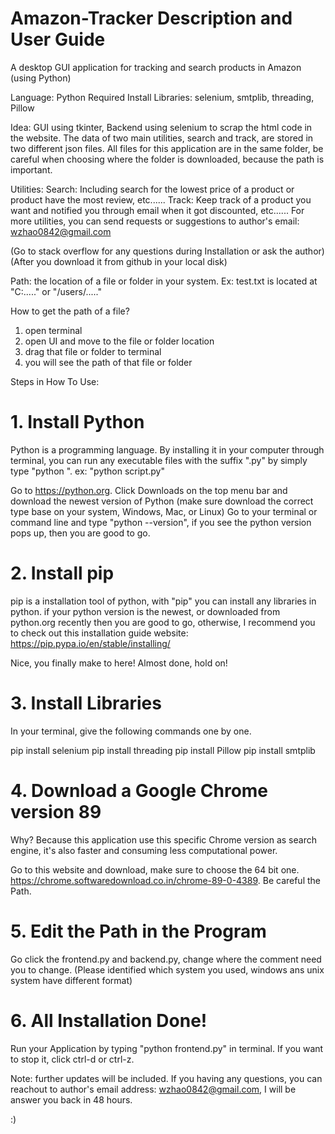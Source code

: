# Amazon-Tracker Description and User Guide

A desktop GUI application for tracking and search products in Amazon (using Python)

Language: Python
Required Install Libraries: selenium, smtplib, threading, Pillow

Idea:   GUI using tkinter, Backend using selenium to scrap the html code in the website. The data of two main utilities, search and track, are stored 
in two different json files. All files for this application are in the same folder, be careful when choosing where the folder is downloaded, because the path is
important. 

Utilities:
Search: Including search for the lowest price of a product or product have the most review, etc......
Track: Keep track of a product you want and notified you through email when it got discounted, etc......
For more utilities, you can send requests or suggestions to author's email: wzhao0842@gmail.com

(Go to stack overflow for any questions during Installation or ask the author)
(After you download it from github in your local disk)

Path: the location of a file or folder in your system. Ex: test.txt is located at "C:\....." or "/users/....."

How to get the path of a file? 

  1. open terminal
  2. open UI and move to the file or folder location 
  3. drag that file or folder to terminal
  4. you will see the path of that file or folder
  
Steps in How To Use:
# 1. Install Python

Python is a programming language. By installing it in your computer through terminal, you can run any executable files with the suffix ".py" by simply type
"python <your filename>".  ex: "python script.py"

Go to https://python.org.
Click Downloads on the top menu bar and download the newest version of Python (make sure download the correct type base on your system, Windows, Mac, or Linux)
Go to your terminal or command line and type "python --version", if you see the python version pops up, then you are good to go.

# 2. Install pip

pip is a installation tool of python, with "pip" you can install any libraries in python.
if your python version is the newest, or downloaded from python.org recently then you are good to go, otherwise, I recommend you to check out this installation guide website:
https://pip.pypa.io/en/stable/installing/

Nice, you finally make to here! Almost done, hold on!
  
# 3. Install Libraries
 
In your terminal, give the following commands one by one. 

  pip install selenium
  pip install threading
  pip install Pillow
  pip install smtplib
  
# 4. Download a Google Chrome version 89 
  
  Why? Because this application use this specific Chrome version as search engine, it's also faster and consuming less computational power. 
  
  Go to this website and download, make sure to choose the 64 bit one. https://chrome.softwaredownload.co.in/chrome-89-0-4389. Be careful the Path. 
  
# 5. Edit the Path in the Program
  
Go click the frontend.py and backend.py, change where the comment need you to change. (Please identified which system you used, windows ans unix system have different format)

# 6. All Installation Done!
  Run your Application by typing "python frontend.py" in terminal. If you want to stop it, click ctrl-d or ctrl-z.
  
Note: further updates will be included. If you having any questions, you can reachout to author's email address: wzhao0842@gmail.com, I will be answer you back in 48 hours.

:)


